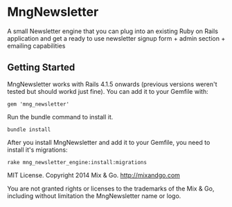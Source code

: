 # MngNewsletter

A small Newsletter engine that you can plug into an existing Ruby on Rails application and get a ready to use newsletter signup form + admin section + emailing capabilities

## Getting Started

MngNewsletter works with Rails 4.1.5 onwards (previous versions weren't tested but should workd just fine). You can add it to your Gemfile with:

```
gem 'mng_newsletter'
```

Run the bundle command to install it.

```
bundle install
```

After you install MngNewsletter and add it to your Gemfile, you need to install it's migrations:

```
rake mng_newsletter_engine:install:migrations
```

MIT License. Copyright 2014 Mix & Go. http://mixandgo.com

You are not granted rights or licenses to the trademarks of the Mix & Go, including without limitation the MngNewsletter name or logo.
